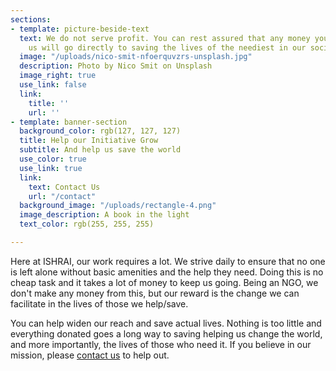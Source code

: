 ```yaml
---
sections:
- template: picture-beside-text
  text: We do not serve profit. You can rest assured that any money you donate to
    us will go directly to saving the lives of the neediest in our society.
  image: "/uploads/nico-smit-nfoerquvzrs-unsplash.jpg"
  description: Photo by Nico Smit on Unsplash
  image_right: true
  use_link: false
  link:
    title: ''
    url: ''
- template: banner-section
  background_color: rgb(127, 127, 127)
  title: Help our Initiative Grow
  subtitle: And help us save the world
  use_color: true
  use_link: true
  link:
    text: Contact Us
    url: "/contact"
  background_image: "/uploads/rectangle-4.png"
  image_description: A book in the light
  text_color: rgb(255, 255, 255)

---
```

Here at ISHRAI, our work requires a lot. We strive daily to ensure that no one is left alone without basic amenities and the help they need. Doing this is no cheap task and it takes a lot of money to keep us going. Being an NGO, we don't make any money from this, but our reward is the change we can facilitate in the lives of those we help/save.

You can help widen our reach and save actual lives. Nothing is too little and everything donated goes a long way to saving helping us change the world, and more importantly, the lives of those who need it. If you believe in our mission, please [contact us](/contact "contact us") to help out.